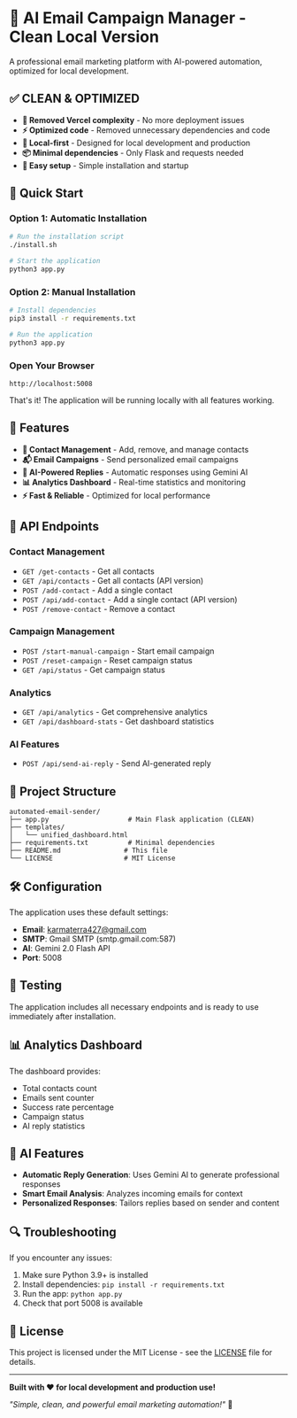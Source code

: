 # 🤖 AI Email Campaign Manager - Clean Local Version

A professional email marketing platform with AI-powered automation, optimized for local development.

## ✅ **CLEAN & OPTIMIZED**

- **🧹 Removed Vercel complexity** - No more deployment issues
- **⚡ Optimized code** - Removed unnecessary dependencies and code
- **🚀 Local-first** - Designed for local development and production
- **📦 Minimal dependencies** - Only Flask and requests needed
- **🔧 Easy setup** - Simple installation and startup

## 🚀 **Quick Start**

### **Option 1: Automatic Installation**
```bash
# Run the installation script
./install.sh

# Start the application
python3 app.py
```

### **Option 2: Manual Installation**
```bash
# Install dependencies
pip3 install -r requirements.txt

# Run the application
python3 app.py
```

### **Open Your Browser**
```
http://localhost:5008
```

That's it! The application will be running locally with all features working.

## 🎯 **Features**

- **📧 Contact Management** - Add, remove, and manage contacts
- **📬 Email Campaigns** - Send personalized email campaigns
- **🤖 AI-Powered Replies** - Automatic responses using Gemini AI
- **📊 Analytics Dashboard** - Real-time statistics and monitoring
- **⚡ Fast & Reliable** - Optimized for local performance

## 🔧 **API Endpoints**

### Contact Management
- `GET /get-contacts` - Get all contacts
- `GET /api/contacts` - Get all contacts (API version)
- `POST /add-contact` - Add a single contact
- `POST /api/add-contact` - Add a single contact (API version)
- `POST /remove-contact` - Remove a contact

### Campaign Management
- `POST /start-manual-campaign` - Start email campaign
- `POST /reset-campaign` - Reset campaign status
- `GET /api/status` - Get campaign status

### Analytics
- `GET /api/analytics` - Get comprehensive analytics
- `GET /api/dashboard-stats` - Get dashboard statistics

### AI Features
- `POST /api/send-ai-reply` - Send AI-generated reply

## 📁 **Project Structure**

```
automated-email-sender/
├── app.py                    # Main Flask application (CLEAN)
├── templates/
│   └── unified_dashboard.html
├── requirements.txt          # Minimal dependencies
├── README.md                # This file
└── LICENSE                  # MIT License
```

## 🛠️ **Configuration**

The application uses these default settings:
- **Email**: karmaterra427@gmail.com
- **SMTP**: Gmail SMTP (smtp.gmail.com:587)
- **AI**: Gemini 2.0 Flash API
- **Port**: 5008

## 🧪 **Testing**

The application includes all necessary endpoints and is ready to use immediately after installation.

## 📊 **Analytics Dashboard**

The dashboard provides:
- Total contacts count
- Emails sent counter
- Success rate percentage
- Campaign status
- AI reply statistics

## 🤖 **AI Features**

- **Automatic Reply Generation**: Uses Gemini AI to generate professional responses
- **Smart Email Analysis**: Analyzes incoming emails for context
- **Personalized Responses**: Tailors replies based on sender and content

## 🔍 **Troubleshooting**

If you encounter any issues:
1. Make sure Python 3.9+ is installed
2. Install dependencies: `pip install -r requirements.txt`
3. Run the app: `python app.py`
4. Check that port 5008 is available

## 📄 **License**

This project is licensed under the MIT License - see the [LICENSE](LICENSE) file for details.

---

**Built with ❤️ for local development and production use!**

*"Simple, clean, and powerful email marketing automation!"* 🚀